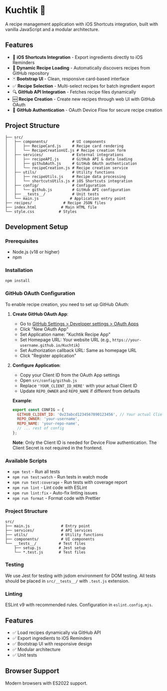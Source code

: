 # Kuchtik 🍳

A recipe management application with iOS Shortcuts integration, built with vanilla JavaScript and a modular architecture.

## Features

- 📱 **iOS Shortcuts Integration** - Export ingredients directly to iOS Reminders
- 🔄 **Dynamic Recipe Loading** - Automatically discovers recipes from GitHub repository
- 🃏 **Bootstrap UI** - Clean, responsive card-based interface
- ✅ **Recipe Selection** - Multi-select recipes for batch ingredient export
- 🔍 **GitHub API Integration** - Fetches recipe files dynamically
- 🆕 **Recipe Creation** - Create new recipes through web UI with GitHub OAuth
- 🔐 **GitHub Authentication** - OAuth Device Flow for secure recipe creation

## Project Structure

```
├── src/
│   ├── components/           # UI components
│   │   ├── RecipeCard.js     # Recipe card rendering
│   │   └── RecipeCreationUI.js # Recipe creation form
│   ├── services/             # External integrations
│   │   ├── recipeAPI.js      # GitHub API & data loading
│   │   ├── githubAuth.js     # GitHub OAuth authentication
│   │   └── recipeCreation.js # Recipe creation service
│   ├── utils/                # Utility functions
│   │   ├── recipeUtils.js    # Recipe data processing
│   │   └── shortcutsUtils.js # iOS Shortcuts integration
│   ├── config/               # Configuration
│   │   └── github.js         # GitHub API configuration
│   ├── __tests__/            # Unit tests
│   └── main.js              # Application entry point
├── recipes/              # Recipe JSON files
├── index.html           # Main HTML file
└── style.css           # Styles
```

## Development Setup

### Prerequisites
- Node.js (v18 or higher)
- npm

### Installation
```bash
npm install
```

### GitHub OAuth Configuration

To enable recipe creation, you need to set up GitHub OAuth:

1. **Create GitHub OAuth App**:
   - Go to [GitHub Settings > Developer settings > OAuth Apps](https://github.com/settings/developers)
   - Click "New OAuth App"
   - Set Application name: "Kuchtik Recipe App"
   - Set Homepage URL: Your website URL (e.g., `https://your-username.github.io/Kuchtik`)
   - Set Authorization callback URL: Same as homepage URL
   - Click "Register application"

2. **Configure Application**:
   - Copy your Client ID from the OAuth App settings
   - Open `src/config/github.js`
   - Replace `'YOUR_CLIENT_ID_HERE'` with your actual Client ID
   - Update `REPO_OWNER` and `REPO_NAME` if different from defaults

   **Example**:
   ```javascript
   export const CONFIG = {
     GITHUB_CLIENT_ID: 'Ov23abcd1234567890123456', // Your actual Client ID
     REPO_OWNER: 'your-username',
     REPO_NAME: 'your-repo-name',
     // ... rest of config
   };
   ```

   **Note**: Only the Client ID is needed for Device Flow authentication. The Client Secret is not required in the frontend.

### Available Scripts

- `npm test` - Run all tests
- `npm run test:watch` - Run tests in watch mode  
- `npm run test:coverage` - Run tests with coverage report
- `npm run lint` - Lint code with ESLint
- `npm run lint:fix` - Auto-fix linting issues
- `npm run format` - Format code with Prettier

### Project Structure

```
src/
├── main.js              # Entry point
├── services/            # API services
├── utils/               # Utility functions  
├── components/          # UI components
└── __tests__/          # Test files
    ├── setup.js        # Jest setup
    └── *.test.js       # Test files
```

### Testing

We use Jest for testing with jsdom environment for DOM testing. All tests should be placed in `src/__tests__/` with `.test.js` extension.

### Linting

ESLint v9 with recommended rules. Configuration in `eslint.config.mjs`.

## Features

- ✅ Load recipes dynamically via GitHub API
- ✅ Export ingredients to iOS Reminders
- ✅ Bootstrap UI with responsive design
- ✅ Modular architecture
- ✅ Unit tests

## Browser Support

Modern browsers with ES2022 support.
